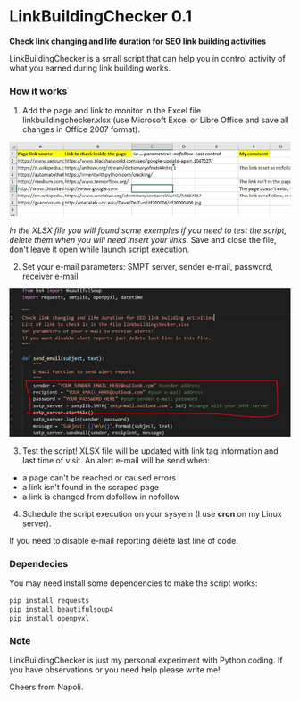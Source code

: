 # LinkBuildingChecker 0.1
**Check link changing and life duration for SEO link building activities**

LinkBuildingChecker is a small script that can help you in control activity of what you earned during link building works.


### How it works

1. Add the page and link to monitor in the Excel file linkbuildingchecker.xlsx (use Microsoft Excel or Libre Office and save all changes in Office 2007 format).

![alt text](https://raw.githubusercontent.com/napp1/LinkBuildingChecker/master/img/xlsx-file.jpg)

*In the XLSX file you will found some exemples if you need to test the script, delete them when you will need insert your links.*
Save and close the file, don't leave it open while launch script execution.

2. Set your e-mail parameters: SMPT server, sender e-mail, password, receiver e-mail

![alt text](https://raw.githubusercontent.com/napp1/LinkBuildingChecker/master/img/email-parameters.jpg)


3. Test the script!
XLSX file will be updated with link tag information and last time of visit.
An alert e-mail will be send when:
- a page can't be reached or caused errors
- a link isn't found in the scraped page
- a link is changed from dofollow in nofollow

4. Schedule the script execution on your sysyem (I use **cron** on my Linux server).

If you need to disable e-mail reporting delete last line of code.

### Dependecies
You may need install some dependencies to make the script works:
```
pip install requests
pip install beautifulsoup4
pip install openpyxl
```

### Note
LinkBuildingChecker is just my personal experiment with Python coding.
If you have observations or you need help please write me!

Cheers from Napoli.




